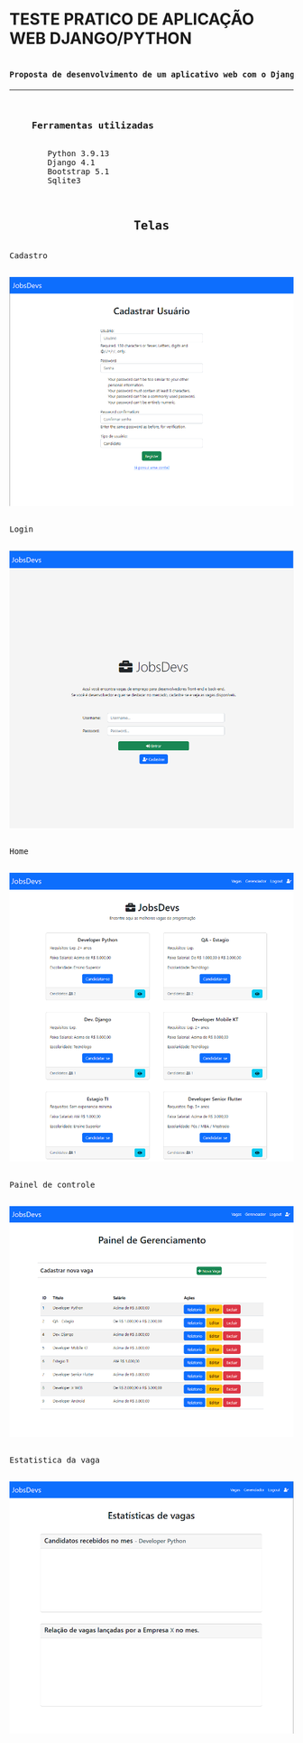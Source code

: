 # TESTE PRATICO DE APLICAÇÃO WEB DJANGO/PYTHON
<pre>
<h4>Proposta de desenvolvimento de um aplicativo web com o Django Framework e Python no Backend.<h4><hr>
<h3>    Ferramentas utilizadas</h3>
        Python 3.9.13
        Django 4.1
        Bootstrap 5.1
        Sqlite3 

</pre>
<pre>
<h2 align=center>Telas</h2>
Cadastro
<p align="center">
<img  src="projeto/src/assets/imgs-job-devs/cadastrar-usuario.png" alt="">
</p>
Login
<p align="center">
<img width="" src="projeto/src/assets/imgs-job-devs/login.png" alt="">
</p>
Home
<p align="center">
<img width="" src="projeto/src/assets/imgs-job-devs/home.png" alt="">
</p>
Painel de controle
<p align="center">
<img width="" src="projeto/src/assets/imgs-job-devs/painel-gerenciamento.png"    alt="">
</p>
Estatistica da vaga
<p align="center">
<img width="" src="projeto/src/assets/imgs-job-devs/estatisticas.png" alt="">
</p>
    
</pre>

